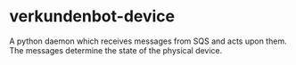 # verkundenbot-device

A python daemon which receives messages from SQS and acts upon them.  The messages determine the state of the physical device.
